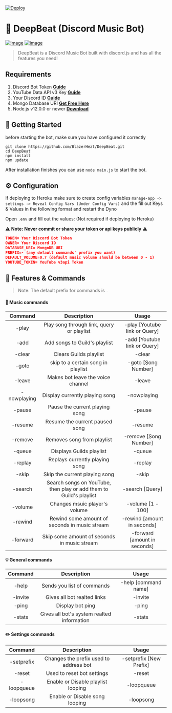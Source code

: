 [![Deploy](https://www.herokucdn.com/deploy/button.svg)](https://heroku.com/deploy?template=https://github.com/BlazerHeat/DeepBeat.git)

# 🤖 DeepBeat (Discord Music Bot)
[![image](https://img.shields.io/badge/language-javascript-yellow)](https://www.javascript.com/) [![image](https://img.shields.io/badge/node-%3E%3D%2012.0.0-blue)](https://nodejs.org/)
> DeepBeat is a Discord Music Bot built with discord.js and has all the features you need!

## Requirements

1. Discord Bot Token **[Guide](https://discordjs.guide/preparations/setting-up-a-bot-application.html#creating-your-bot)**
2. YouTube Data API v3 Key **[Guide](https://developers.google.com/youtube/v3/getting-started)**
3. Your Discord ID **[Guide](https://support.discord.com/hc/en-us/articles/206346498-Where-can-I-find-my-User-Server-Message-ID-)**
4. Mongo Database URI **[Get Free Here](https://www.mongodb.com/cloud/atlas)**
5. Node.js v12.0.0 or newer **[Download](https://nodejs.org/en/)**

## 🚀 Getting Started

before starting the bot, make sure you have configured it correctly

```
git clone https://github.com/BlazerHeat/DeepBeat.git
cd DeepBeat
npm install
npm update
```

After installation finishes you can use `node main.js` to start the bot.

## ⚙️ Configuration

If deploying to Heroku make sure to create config variables `manage-app -> settings -> Reveal Config Vars (Under Config Vars)`
and the fill out Keys & Values in the following format and restart the Dyno

Open `.env` and fill out the values: (Not required if deploying to Heroku)

⚠️ **Note: Never commit or share your token or api keys publicly** ⚠️

```json
TOKEN= Your Discord Bot Token
OWNER= Your Discord ID
DATABASE_URI= MongoDB URI
PREFIX=- (any default commands' prefix you want)
DEFAULT_VOLUME=0.7 (default music volume should be between 0 - 1)
YOUTUBE_TOKEN= YouTube v3api Token
```

## 📝 Features & Commands

> Note: The default prefix for commands is `-`

#### 🎵 Music commands
| Command| Description|Usage|
|:---:|:---:|:---:|
| -play| Play song through link, query or playlist| -play [Youtube link or Query]|
| -add| Add songs to Guild's playlist| -add [Youtube link or Query]|
| -clear| Clears Guilds playlist| -clear|
| -goto| skip to a certain song in playlist| -goto [Song Number]|
| -leave| Makes bot leave the voice channel| -leave|
| -nowplaying | Display currently playing song | -nowplaying|
| -pause| Pause the current playing song| -pause|
| -resume| Resume the current paused song| -resume|
| -remove| Removes song from playlist| -remove [Song Number]|
| -queue| Displays Guilds playlist | -queue|
| -replay| Replays currently playing song| -replay|
| -skip| Skip the current playing song| -skip|
| -search| Search songs on YouTube, then play or add them to Guild's playlist| -search [Query]|
| -volume| Changes msuic player's volume|-volume [1 - 100]|
| -rewind| Rewind some amount of seconds in music stream| -rewind [amount in seconds]|
| -forward| Skip some amount of seconds in music stream| -forward [amount in seconds]|

#### 💡 General commands
| Command| Description|Usage|
|:---:|:---:|:---:|
| -help| Sends you list of commands| -help [command name]|
| -invite| Gives all bot realted links|-invite|
| -ping| Display bot ping| -ping|
| -stats| Gives all bot's system realted information| -stats|

#### ✏️ Settings commands
| Command| Description|Usage|
|:---:|:---:|:---:|
| -setprefix| Changes the prefix used to address bot| -setprefix [New Prefix]|
| -reset| Used to reset bot settings|-reset|
| -loopqueue| Enable or Disable playlist looping| -loopqueue|
| -loopsong| Enable or Disable song looping| -loopsong|
